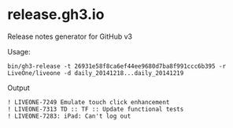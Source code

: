 release.gh3.io
==============

Release notes generator for GitHub v3

Usage: 
```
bin/gh3-release -t 26931e58f8ca6ef44ee9680d7ba8f991ccc6b395 -r LiveOne/liveone -d daily_20141218...daily_20141219
```
Output
```
! LIVEONE-7249 Emulate touch click enhancement
! LIVEONE-7313 TD :: TF :: Update functional tests
! LIVEONE-7283: iPad: Can't log out
